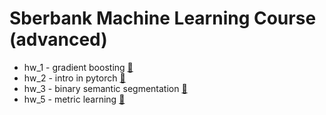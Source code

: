 # Sberbank Machine Learning Course (advanced)
- hw_1 - gradient boosting [📄](./hw/GradientBoostingTask1.ipynb)
- hw_2 - intro in pytorch [📄](./hw/hw_2_pytorch.ipynb)
- hw_3 - binary semantic segmentation [📄](./hw/hw_3_binary_semantic_segmentation_partial.ipynb)
- hw_5 - metric learning [📄](./hw/hw_5_metric_learning_small.ipynb)
